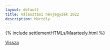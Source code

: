 ```yaml
---
layout: default
title: Választási névjegyzék 2022
description: Mártély
---
```


{% include settlementHTMLs/Maarteely.html %}

[Vissza](../)